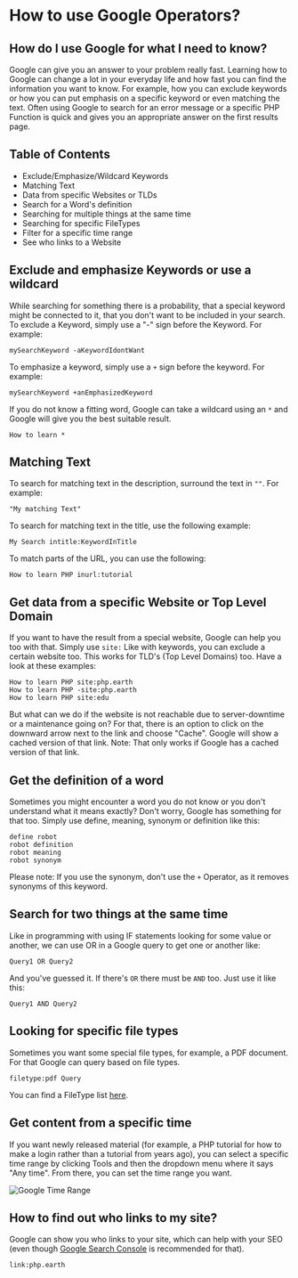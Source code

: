 # How to use Google Operators?

## How do I use Google for what I need to know?

Google can give you an answer to your problem really fast. Learning how to Google can change a lot in your everyday life and how fast you can find the information you want to know. For example, how you can exclude keywords or how you can put emphasis on a specific keyword or even matching the text.
Often using Google to search for an error message or a specific PHP Function is quick and gives you an appropriate answer on the first results page.

## Table of Contents

- Exclude/Emphasize/Wildcard Keywords
- Matching Text
- Data from specific Websites or TLDs
- Search for a Word's definition
- Searching for multiple things at the same time
- Searching for specific FileTypes
- Filter for a specific time range
- See who links to a Website

## Exclude and emphasize Keywords or use a wildcard

While searching for something there is a probability, that a special keyword might be connected to it, that you don't want to be included in your search.
To exclude a Keyword, simply use a "-" sign before the Keyword. For example:

```
mySearchKeyword -aKeywordIdontWant
```

To emphasize a keyword, simply use a `+` sign before the keyword. For example:

```
mySearchKeyword +anEmphasizedKeyword
```

If you do not know a fitting word, Google can take a wildcard using an `*` and Google will give you the best suitable result.

```
How to learn *
```

## Matching Text

To search for matching text in the description, surround the text in `""`. For example:

```
"My matching Text"
```

To search for matching text in the title, use the following example:

```
My Search intitle:KeywordInTitle
```

To match parts of the URL, you can use the following:

```
How to learn PHP inurl:tutorial
```

## Get data from a specific Website or Top Level Domain

If you want to have the result from a special website, Google can help you too with that. Simply use `site:`
Like with keywords, you can exclude a certain website too. This works for TLD's (Top Level Domains) too. Have a look at these examples:

```
How to learn PHP site:php.earth
How to learn PHP -site:php.earth
How to learn PHP site:edu
```

But what can we do if the website is not reachable due to server-downtime or a maintenance going on?
For that, there is an option to click on the downward arrow next to the link and choose "Cache". Google will show a cached version of that link.
Note: That only works if Google has a cached version of that link.

## Get the definition of a word

Sometimes you might encounter a word you do not know or you don't understand what it means exactly? Don't worry, Google has something for that too. Simply use define, meaning, synonym or definition like this:

```
define robot
robot definition
robot meaning
robot synonym
```

Please note: If you use the synonym, don't use the `+` Operator, as it removes synonyms of this keyword.

## Search for two things at the same time

Like in programming with using IF statements looking for some value or another, we can use OR in a Google query to get one or another like:

```
Query1 OR Query2
```

And you've guessed it. If there's `OR` there must be `AND` too. Just use it like this:

```
Query1 AND Query2
```

## Looking for specific file types

Sometimes you want some special file types, for example, a PDF document. For that Google can query based on file types.

```
filetype:pdf Query
```

You can find a FileType list [here](https://en.wikipedia.org/wiki/List_of_file_formats).

## Get content from a specific time

If you want newly released material (for example, a PHP tutorial for how to
make a login rather than a tutorial from years ago), you can select a specific
time range by clicking Tools and then the dropdown menu where it says
"Any time". From there, you can set the time range you want.

![Google Time Range](https://raw.githubusercontent.com/php-earth/PHP.earth/master/assets/images/general/google-time.png "Google Time Range")

## How to find out who links to my site?

Google can show you who links to your site, which can help with your SEO (even though [Google Search Console](https://www.google.com/webmasters/tools/home) is recommended for that).

```
link:php.earth
```
